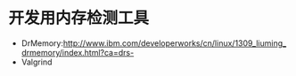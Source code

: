 # 开发用内存检测工具

* DrMemory:http://www.ibm.com/developerworks/cn/linux/1309_liuming_drmemory/index.html?ca=drs-
* Valgrind